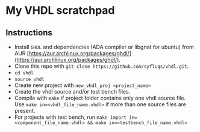 # My VHDL scratchpad

## Instructions

- Install ```GHDL``` and dependencies (ADA compiler or libgnat for ubuntu) from AUR [https://aur.archlinux.org/packages/ghdl/](https://aur.archlinux.org/packages/ghdl/).
- Clone this repo with ```git clone https://github.com/syfluqs/vhdl.git```.
- ```cd vhdl```
- ```source vhdl```
- Create new project with ```new_vhdl_proj <project_name>```
- Create the vhdl source and/or test bench files.
- Compile with ```make``` if project folder contains only one vhdl source file. Use ```make in=<vhdl_file_name.vhdl>``` if more than one source files are present.
- For projects with test bench, run ```make import in=<component_file_name.vhdl> && make in=<testbench_file_name.vhdl>```